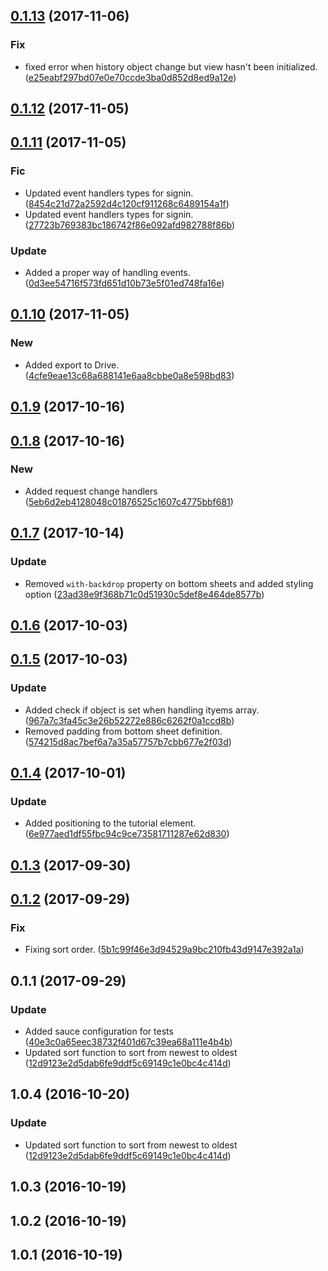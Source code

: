 <a name="0.1.13"></a>
## [0.1.13](https://github.com/advanced-rest-client/history-panel/compare/0.1.12...0.1.13) (2017-11-06)


### Fix

* fixed error when history object change but view hasn't been initialized. ([e25eabf297bd07e0e70ccde3ba0d852d8ed9a12e](https://github.com/advanced-rest-client/history-panel/commit/e25eabf297bd07e0e70ccde3ba0d852d8ed9a12e))



<a name="0.1.12"></a>
## [0.1.12](https://github.com/advanced-rest-client/history-panel/compare/0.1.11...0.1.12) (2017-11-05)




<a name="0.1.11"></a>
## [0.1.11](https://github.com/advanced-rest-client/history-panel/compare/0.1.10...0.1.11) (2017-11-05)


### Fic

* Updated event handlers types for signin. ([8454c21d72a2592d4c120cf911268c6489154a1f](https://github.com/advanced-rest-client/history-panel/commit/8454c21d72a2592d4c120cf911268c6489154a1f))
* Updated event handlers types for signin. ([27723b769383bc186742f86e092afd982788f86b](https://github.com/advanced-rest-client/history-panel/commit/27723b769383bc186742f86e092afd982788f86b))

### Update

* Added a proper way of handling events. ([0d3ee54716f573fd651d10b73e5f01ed748fa16e](https://github.com/advanced-rest-client/history-panel/commit/0d3ee54716f573fd651d10b73e5f01ed748fa16e))



<a name="0.1.10"></a>
## [0.1.10](https://github.com/advanced-rest-client/history-panel/compare/0.1.9...0.1.10) (2017-11-05)


### New

* Added export to Drive. ([4cfe9eae13c68a688141e6aa8cbbe0a8e598bd83](https://github.com/advanced-rest-client/history-panel/commit/4cfe9eae13c68a688141e6aa8cbbe0a8e598bd83))



<a name="0.1.9"></a>
## [0.1.9](https://github.com/advanced-rest-client/history-panel/compare/0.1.8...0.1.9) (2017-10-16)




<a name="0.1.8"></a>
## [0.1.8](https://github.com/advanced-rest-client/history-panel/compare/0.1.7...0.1.8) (2017-10-16)


### New

* Added request change handlers ([5eb6d2eb4128048c01876525c1607c4775bbf681](https://github.com/advanced-rest-client/history-panel/commit/5eb6d2eb4128048c01876525c1607c4775bbf681))



<a name="0.1.7"></a>
## [0.1.7](https://github.com/advanced-rest-client/history-panel/compare/0.1.6...0.1.7) (2017-10-14)


### Update

* Removed `with-backdrop` property on bottom sheets and added styling option ([23ad38e9f368b71c0d51930c5def8e464de8577b](https://github.com/advanced-rest-client/history-panel/commit/23ad38e9f368b71c0d51930c5def8e464de8577b))



<a name="0.1.6"></a>
## [0.1.6](https://github.com/advanced-rest-client/history-panel/compare/0.1.5...0.1.6) (2017-10-03)




<a name="0.1.5"></a>
## [0.1.5](https://github.com/advanced-rest-client/history-panel/compare/0.1.4...0.1.5) (2017-10-03)


### Update

* Added check if object is set when handling ityems array. ([967a7c3fa45c3e26b52272e886c6262f0a1ccd8b](https://github.com/advanced-rest-client/history-panel/commit/967a7c3fa45c3e26b52272e886c6262f0a1ccd8b))
* Removed padding from bottom sheet definition. ([574215d8ac7bef6a7a35a57757b7cbb677e2f03d](https://github.com/advanced-rest-client/history-panel/commit/574215d8ac7bef6a7a35a57757b7cbb677e2f03d))



<a name="0.1.4"></a>
## [0.1.4](https://github.com/advanced-rest-client/history-panel/compare/0.1.2...0.1.4) (2017-10-01)


### Update

* Added positioning to the tutorial element. ([6e977aed1df55fbc94c9ce73581711287e62d830](https://github.com/advanced-rest-client/history-panel/commit/6e977aed1df55fbc94c9ce73581711287e62d830))



<a name="0.1.3"></a>
## [0.1.3](https://github.com/advanced-rest-client/history-panel/compare/0.1.2...0.1.3) (2017-09-30)




<a name="0.1.2"></a>
## [0.1.2](https://github.com/advanced-rest-client/history-panel/compare/0.1.1...0.1.2) (2017-09-29)


### Fix

* Fixing sort order. ([5b1c99f46e3d94529a9bc210fb43d9147e392a1a](https://github.com/advanced-rest-client/history-panel/commit/5b1c99f46e3d94529a9bc210fb43d9147e392a1a))



<a name="0.1.1"></a>
## 0.1.1 (2017-09-29)


### Update

* Added sauce configuration for tests ([40e3c0a65eec38732f401d67c39ea68a111e4b4b](https://github.com/advanced-rest-client/history-panel/commit/40e3c0a65eec38732f401d67c39ea68a111e4b4b))
* Updated sort function to sort from newest to oldest ([12d9123e2d5dab6fe9ddf5c69149c1e0bc4c414d](https://github.com/advanced-rest-client/history-panel/commit/12d9123e2d5dab6fe9ddf5c69149c1e0bc4c414d))



<a name="1.0.4"></a>
## 1.0.4 (2016-10-20)


### Update

* Updated sort function to sort from newest to oldest ([12d9123e2d5dab6fe9ddf5c69149c1e0bc4c414d](https://github.com/advanced-rest-client/history-panel/commit/12d9123e2d5dab6fe9ddf5c69149c1e0bc4c414d))



<a name="1.0.3"></a>
## 1.0.3 (2016-10-19)




<a name="1.0.2"></a>
## 1.0.2 (2016-10-19)




<a name="1.0.1"></a>
## 1.0.1 (2016-10-19)




